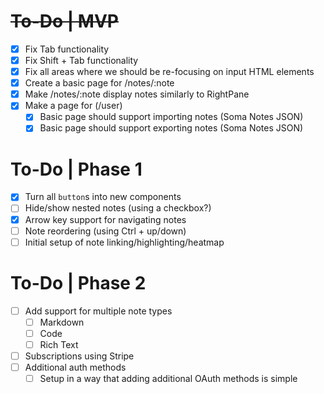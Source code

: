 # ~~To-Do | MVP~~

- [x] Fix Tab functionality
- [x] Fix Shift + Tab functionality
- [x] Fix all areas where we should be re-focusing on input HTML elements
- [x] Create a basic page for /notes/:note
- [x] Make /notes/:note display notes similarly to RightPane
- [x] Make a page for (/user)
  - [x] Basic page should support importing notes (Soma Notes JSON)
  - [x] Basic page should support exporting notes (Soma Notes JSON)

# To-Do | Phase 1

- [x] Turn all `button`s into new components
- [ ] Hide/show nested notes (using a checkbox?)
- [x] Arrow key support for navigating notes
- [ ] Note reordering (using Ctrl + up/down)
- [ ] Initial setup of note linking/highlighting/heatmap

# To-Do | Phase 2

- [ ] Add support for multiple note types
  - [ ] Markdown
  - [ ] Code
  - [ ] Rich Text
- [ ] Subscriptions using Stripe
- [ ] Additional auth methods
  - [ ] Setup in a way that adding additional OAuth methods is simple
